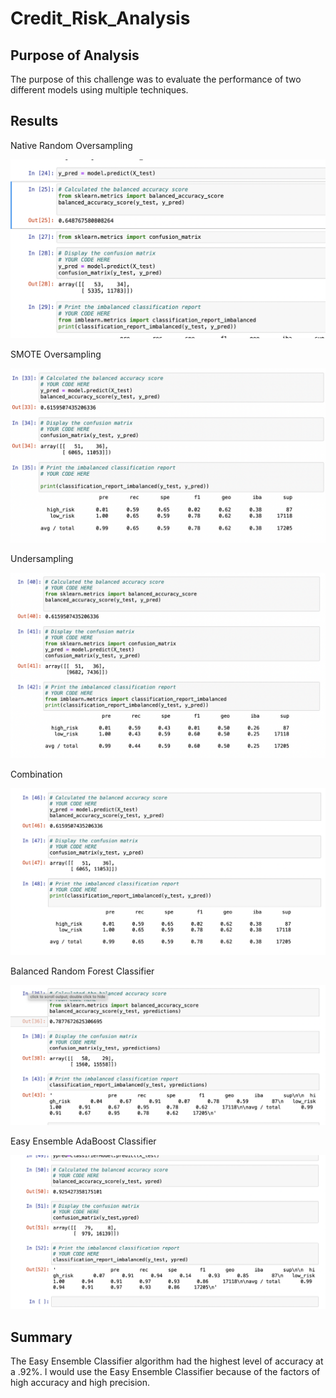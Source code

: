 # Credit_Risk_Analysis  
## Purpose of Analysis 

The purpose of this challenge was to evaluate the performance of two different models using multiple techniques.  

## Results 
 
Native Random Oversampling 

![alt text](NativeRandomSampling.png) 

SMOTE Oversampling 

![alt text](SmoteOversampling.png) 

Undersampling  
 
 ![alt text](Undersampling.png)  
 
Combination
  
 ![alt text](Combination.png)   
 
 Balanced Random Forest Classifier  
 
 ![alt text](BalancedRandomForestClassifier.png)   

Easy Ensemble AdaBoost Classifier 

 ![alt text](EasyEnsembleAdaBoostClassifier.png)   
 
 
 ## Summary 
 
 The Easy Ensemble Classifier algorithm had the highest level of accuracy at a .92%. I would use the Easy Ensemble Classifier because of the factors of  high accuracy and high precision. 
